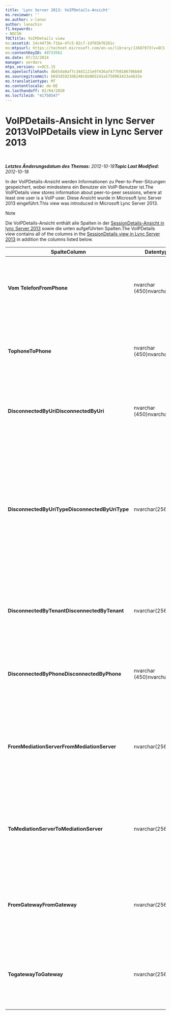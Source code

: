```yaml
---
title: 'Lync Server 2013: VoIPDetails-Ansicht'
ms.reviewer: ''
ms.author: v-lanac
author: lanachin
f1.keywords:
- NOCSH
TOCTitle: VoIPDetails view
ms:assetid: 14c44736-71ba-4fc5-82c7-1df65bf6261c
ms:mtpsurl: https://technet.microsoft.com/en-us/library/JJ687973(v=OCS.15)
ms:contentKeyID: 49733561
ms.date: 07/23/2014
manager: serdars
mtps_version: v=OCS.15
ms.openlocfilehash: db65da0af7c34d1121e97436af47750186706b68
ms.sourcegitcommit: b693d5923d6240cbb865241a5750963423a4b33e
ms.translationtype: MT
ms.contentlocale: de-DE
ms.lasthandoff: 02/04/2020
ms.locfileid: "41758547"
---
```

<div data-xmlns="http://www.w3.org/1999/xhtml">

<div class="topic" data-xmlns="http://www.w3.org/1999/xhtml" data-msxsl="urn:schemas-microsoft-com:xslt" data-cs="http://msdn.microsoft.com/en-us/">

<div data-asp="http://msdn2.microsoft.com/asp">

# <a name="voipdetails-view-in-lync-server-2013"></a><span data-ttu-id="7fc3f-102">VoIPDetails-Ansicht in lync Server 2013</span><span class="sxs-lookup"><span data-stu-id="7fc3f-102">VoIPDetails view in Lync Server 2013</span></span>

</div>

<div id="mainSection">

<div id="mainBody">

<span> </span>

<span data-ttu-id="7fc3f-103">_**Letztes Änderungsdatum des Themas:** 2012-10-18_</span><span class="sxs-lookup"><span data-stu-id="7fc3f-103">_**Topic Last Modified:** 2012-10-18_</span></span>

<span data-ttu-id="7fc3f-104">In der VoIPDetails-Ansicht werden Informationen zu Peer-to-Peer-Sitzungen gespeichert, wobei mindestens ein Benutzer ein VoIP-Benutzer ist.</span><span class="sxs-lookup"><span data-stu-id="7fc3f-104">The VoIPDetails view stores information about peer-to-peer sessions, where at least one user is a VoIP user.</span></span> <span data-ttu-id="7fc3f-105">Diese Ansicht wurde in Microsoft lync Server 2013 eingeführt.</span><span class="sxs-lookup"><span data-stu-id="7fc3f-105">This view was introduced in Microsoft Lync Server 2013.</span></span>

<div>


> [!NOTE]  
> <span data-ttu-id="7fc3f-106">Die VoIPDetails-Ansicht enthält alle Spalten in der <A href="lync-server-2013-sessiondetails-view.md">SessionDetails-Ansicht in lync Server 2013</A> sowie die unten aufgeführten Spalten.</span><span class="sxs-lookup"><span data-stu-id="7fc3f-106">The VoIPDetails view contains all of the columns in the <A href="lync-server-2013-sessiondetails-view.md">SessionDetails view in Lync Server 2013</A> in addition the columns listed below.</span></span>



</div>


<table>
<colgroup>
<col style="width: 33%" />
<col style="width: 33%" />
<col style="width: 33%" />
</colgroup>
<thead>
<tr class="header">
<th><span data-ttu-id="7fc3f-107">Spalte</span><span class="sxs-lookup"><span data-stu-id="7fc3f-107">Column</span></span></th>
<th><span data-ttu-id="7fc3f-108">Datentyp</span><span class="sxs-lookup"><span data-stu-id="7fc3f-108">Data Type</span></span></th>
<th><span data-ttu-id="7fc3f-109">Details</span><span class="sxs-lookup"><span data-stu-id="7fc3f-109">Details</span></span></th>
</tr>
</thead>
<tbody>
<tr class="odd">
<td><p><span data-ttu-id="7fc3f-110"><strong>Vom Telefon</strong></span><span class="sxs-lookup"><span data-stu-id="7fc3f-110"><strong>FromPhone</strong></span></span></p></td>
<td><p><span data-ttu-id="7fc3f-111">nvarchar (450)</span><span class="sxs-lookup"><span data-stu-id="7fc3f-111">nvarchar(450)</span></span></p></td>
<td><p><span data-ttu-id="7fc3f-112">Telefon-URI des Benutzers, der die Sitzung gestartet hat.</span><span class="sxs-lookup"><span data-stu-id="7fc3f-112">Phone URI of the user who started the session.</span></span></p></td>
</tr>
<tr class="even">
<td><p><span data-ttu-id="7fc3f-113"><strong>Tophone</strong></span><span class="sxs-lookup"><span data-stu-id="7fc3f-113"><strong>ToPhone</strong></span></span></p></td>
<td><p><span data-ttu-id="7fc3f-114">nvarchar (450)</span><span class="sxs-lookup"><span data-stu-id="7fc3f-114">nvarchar(450)</span></span></p></td>
<td><p><span data-ttu-id="7fc3f-115">Telefon-URI des Benutzers, der der Sitzung beigetreten ist.</span><span class="sxs-lookup"><span data-stu-id="7fc3f-115">Phone URI of the user who joined the session.</span></span></p></td>
</tr>
<tr class="odd">
<td><p><span data-ttu-id="7fc3f-116"><strong>DisconnectedByUri</strong></span><span class="sxs-lookup"><span data-stu-id="7fc3f-116"><strong>DisconnectedByUri</strong></span></span></p></td>
<td><p><span data-ttu-id="7fc3f-117">nvarchar (450)</span><span class="sxs-lookup"><span data-stu-id="7fc3f-117">nvarchar(450)</span></span></p></td>
<td><p><span data-ttu-id="7fc3f-118">Der URI des Benutzers, der die Sitzung getrennt hat.</span><span class="sxs-lookup"><span data-stu-id="7fc3f-118">URI of the user who disconnected the session.</span></span></p></td>
</tr>
<tr class="even">
<td><p><span data-ttu-id="7fc3f-119"><strong>DisconnectedByUriType</strong></span><span class="sxs-lookup"><span data-stu-id="7fc3f-119"><strong>DisconnectedByUriType</strong></span></span></p></td>
<td><p><span data-ttu-id="7fc3f-120">nvarchar(256)</span><span class="sxs-lookup"><span data-stu-id="7fc3f-120">nvarchar(256)</span></span></p></td>
<td><p><span data-ttu-id="7fc3f-121">Der Typ des URIs des Benutzers, der die Sitzung getrennt hat.</span><span class="sxs-lookup"><span data-stu-id="7fc3f-121">Type of URI of the user who disconnected the session.</span></span> <span data-ttu-id="7fc3f-122">Weitere Informationen finden Sie <a href="lync-server-2013-uritypes-table.md">in der UriTypes-Tabelle in lync Server 2013</a> .</span><span class="sxs-lookup"><span data-stu-id="7fc3f-122">See the <a href="lync-server-2013-uritypes-table.md">UriTypes table in Lync Server 2013</a> for more information.</span></span></p></td>
</tr>
<tr class="odd">
<td><p><span data-ttu-id="7fc3f-123"><strong>DisconnectedByTenant</strong></span><span class="sxs-lookup"><span data-stu-id="7fc3f-123"><strong>DisconnectedByTenant</strong></span></span></p></td>
<td><p><span data-ttu-id="7fc3f-124">nvarchar(256)</span><span class="sxs-lookup"><span data-stu-id="7fc3f-124">nvarchar(256)</span></span></p></td>
<td><p><span data-ttu-id="7fc3f-125">Der Mandant des Benutzers, der die Sitzung getrennt hat.</span><span class="sxs-lookup"><span data-stu-id="7fc3f-125">Tenant of the user who disconnected the session.</span></span></p></td>
</tr>
<tr class="even">
<td><p><span data-ttu-id="7fc3f-126"><strong>DisconnectedByPhone</strong></span><span class="sxs-lookup"><span data-stu-id="7fc3f-126"><strong>DisconnectedByPhone</strong></span></span></p></td>
<td><p><span data-ttu-id="7fc3f-127">nvarchar (450)</span><span class="sxs-lookup"><span data-stu-id="7fc3f-127">nvarchar(450)</span></span></p></td>
<td><p><span data-ttu-id="7fc3f-128">Telefon-URI des Benutzers, der die Sitzung getrennt hat.</span><span class="sxs-lookup"><span data-stu-id="7fc3f-128">Phone URI of the user who disconnected the session.</span></span></p></td>
</tr>
<tr class="odd">
<td><p><span data-ttu-id="7fc3f-129"><strong>FromMediationServer</strong></span><span class="sxs-lookup"><span data-stu-id="7fc3f-129"><strong>FromMediationServer</strong></span></span></p></td>
<td><p><span data-ttu-id="7fc3f-130">nvarchar(256)</span><span class="sxs-lookup"><span data-stu-id="7fc3f-130">nvarchar(256)</span></span></p></td>
<td><p><span data-ttu-id="7fc3f-131">Der von dem Benutzer, der die Sitzung gestartet hat, verwendete Vermittlungs Server.</span><span class="sxs-lookup"><span data-stu-id="7fc3f-131">Mediation Server used by the user who started the session.</span></span></p></td>
</tr>
<tr class="even">
<td><p><span data-ttu-id="7fc3f-132"><strong>ToMediationServer</strong></span><span class="sxs-lookup"><span data-stu-id="7fc3f-132"><strong>ToMediationServer</strong></span></span></p></td>
<td><p><span data-ttu-id="7fc3f-133">nvarchar(256)</span><span class="sxs-lookup"><span data-stu-id="7fc3f-133">nvarchar(256)</span></span></p></td>
<td><p><span data-ttu-id="7fc3f-134">Vermittlungs Server, der von dem Benutzer verwendet wird, der der Sitzung beigetreten ist.</span><span class="sxs-lookup"><span data-stu-id="7fc3f-134">Mediation Server used by the user who joined the session.</span></span></p></td>
</tr>
<tr class="odd">
<td><p><span data-ttu-id="7fc3f-135"><strong>FromGateway</strong></span><span class="sxs-lookup"><span data-stu-id="7fc3f-135"><strong>FromGateway</strong></span></span></p></td>
<td><p><span data-ttu-id="7fc3f-136">nvarchar(256)</span><span class="sxs-lookup"><span data-stu-id="7fc3f-136">nvarchar(256)</span></span></p></td>
<td><p><span data-ttu-id="7fc3f-137">Gateway, das vom Benutzer verwendet wird, der die Sitzung gestartet hat.</span><span class="sxs-lookup"><span data-stu-id="7fc3f-137">Gateway used by the user who started the session.</span></span></p></td>
</tr>
<tr class="even">
<td><p><span data-ttu-id="7fc3f-138"><strong>Togateway</strong></span><span class="sxs-lookup"><span data-stu-id="7fc3f-138"><strong>ToGateway</strong></span></span></p></td>
<td><p><span data-ttu-id="7fc3f-139">nvarchar(256)</span><span class="sxs-lookup"><span data-stu-id="7fc3f-139">nvarchar(256)</span></span></p></td>
<td><p><span data-ttu-id="7fc3f-140">Gateway, das vom Benutzer verwendet wird, der der Sitzung beigetreten ist.</span><span class="sxs-lookup"><span data-stu-id="7fc3f-140">Gateway used by the user who joined the session.</span></span></p></td>
</tr>
</tbody>
</table>


</div>

<span> </span>

</div>

</div>

</div>

